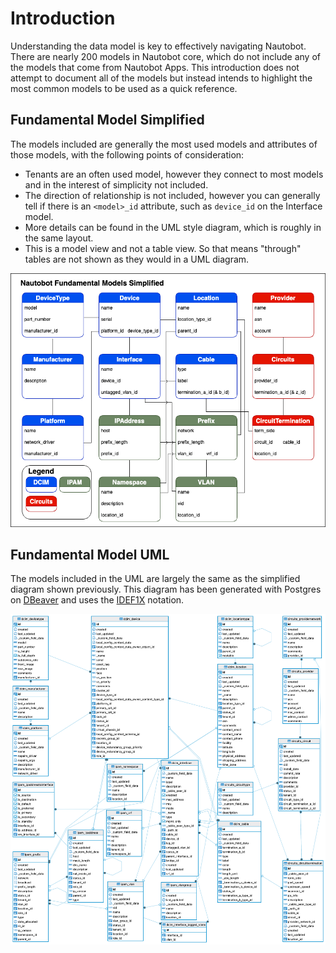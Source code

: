 # Introduction

Understanding the data model is key to effectively navigating Nautobot. There are nearly 200 models in Nautobot core, which do not include any of the models that come from Nautobot Apps. This introduction does not attempt to document all of the models but instead intends to highlight the most common models to be used as a quick reference.

## Fundamental Model Simplified

The models included are generally the most used models and attributes of those models, with the following points of consideration:

- Tenants are an often used model, however they connect to most models and in the interest of simplicity not included.
- The direction of relationship is not included, however you can generally tell if there is an `<model>_id` attribute, such as `device_id` on the Interface model.
- More details can be found in the UML style diagram, which is roughly in the same layout.
- This is a model view and not a table view. So that means "through" tables are not shown as they would in a UML diagram.

![Fundamental Model Simplified](../../../media/models/model_simple.png)

## Fundamental Model UML

The models included in the UML are largely the same as the simplified diagram shown previously. This diagram has been generated with Postgres on [DBeaver](https://dbeaver.io/) and uses the [IDEF1X](https://en.wikipedia.org/wiki/IDEF1X) notation.

![Fundamental Model UML](../../../media/models/model_uml.png)
